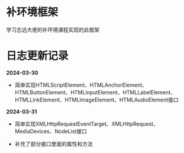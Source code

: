 # 补环境框架

学习志远大佬的补环境课程实现的此框架

# 日志更新记录

**2024-03-30**

- 简单实现HTMLScriptElement、HTMLAnchorElement、HTMLButtonElement、HTMLInputElement、HTMLLabelElement、HTMLLinkElement、HTMLImageElement、HTMLAudioElement接口

**2024-03-31**

- 简单实现XMLHttpRequestEventTarget、XMLHttpRequest、MediaDevices、NodeList接口

- 补充了部分接口里面的属性和方法